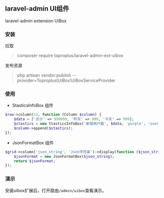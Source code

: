 
## laravel-admin UI组件
laravel-admin extension UiBox

### 安装
拉取
> composer require toproplus/laravel-admin-ext-uibox

发布资源
> php artisan vendor:publish --provider=Toproplus\UiBox\UiBoxServiceProvider

### 使用
- StasticsInfoBox 组件
```php
$row->column(12, function (Column $column) {
    $data = ['总计' => 999999, '昨天' => 999, '今天' => 999];
    $stastics = new StasticsInfoBox('新增用户数', $data, 'purple', 'users');
    $column->append($stastics);
});
```
- JsonFormatBox 组件
```php
$grid->column('json_string', 'Json字符串')->display(function ($json_string) {
    $jsonFormat = new JsonFormatBox($json_string);
    return $jsonFormat;
});
```
### 演示
安装uibox扩展后，打开路由`/admin/uibox`查看演示。